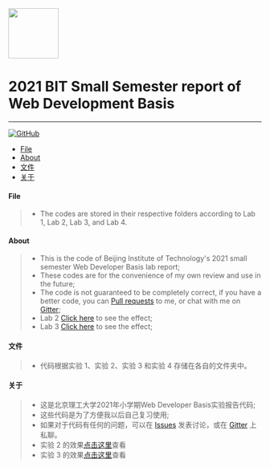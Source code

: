 <img src="https://www.emojidaquan.com/Uploads/image/202105/1621219923545111.gif" width="100" height="100" alt=""/>

# 2021 BIT Small Semester report of Web Development Basis
---
<a href="https://gitter.im/SeeChen" target="_blank">![GitHub](https://img.shields.io/badge/CHAT-GITTER-FF5CF7?style=flat&logo=gitter)</a>
- [File](#file)
- [About](#about)
- [文件](#文件)
- [关于](#关于)
#### File
>- The codes are stored in their respective folders according to Lab 1, Lab 2, Lab 3, and Lab 4.
#### About
>- This is the code of Beijing Institute of Technology's 2021 small semester Web Developer Basis lab report;
>- These codes are for the convenience of my own review and use in the future;
>- The code is not guaranteed to be completely correct, if you have a better code, you can [Pull requests](https://docs.github.com/en/github/collaborating-with-pull-requests/proposing-changes-to-your-work-with-pull-requests/creating-a-pull-request) to me, or chat with me on [Gitter](https://gitter.im/SeeChen);
>- Lab 2 [Click here](https://seechen.github.io/web_Development_Basis/Lab2/aboutme) to see the effect;
>- Lab 3 [Click here](https://seechen.github.io/web_Development_Basis/Lab3/onlinetest) to see the effect;
#### 文件
>- 代码根据实验 1、实验 2、实验 3 和实验 4 存储在各自的文件夹中。
#### 关于
>- 这是北京理工大学2021年小学期Web Developer Basis实验报告代码;
>- 这些代码是为了方便我以后自己复习使用;
>- 如果对于代码有任何的问题，可以在 [Issues](https://github.com/SeeChen/programming_Degisn_Method_And_Practice/issues) 发表讨论，或在 [Gitter](https://gitter.im/SeeChen) 上私聊。
>- 实验 2 的效果[点击这里](https://seechen.github.io/web_Development_Basis/Lab2/aboutme)查看
>- 实验 3 的效果[点击这里](https://seechen.github.io/web_Development_Basis/Lab3/onlinetest)查看
